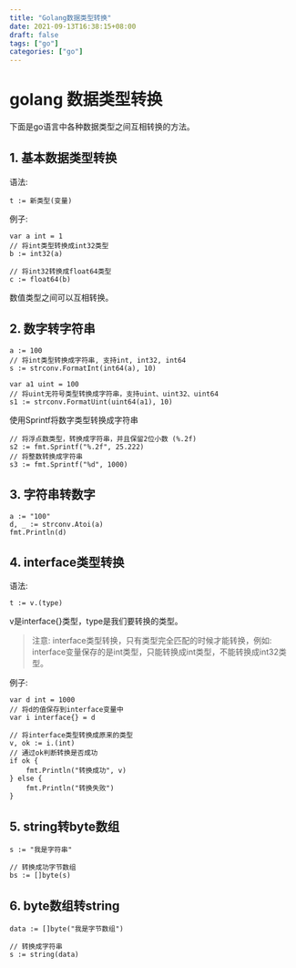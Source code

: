 ```yaml
---
title: "Golang数据类型转换"
date: 2021-09-13T16:38:15+08:00
draft: false
tags: ["go"]
categories: ["go"]
---
```


# golang 数据类型转换

下面是go语言中各种数据类型之间互相转换的方法。

## 1. 基本数据类型转换

语法:

```
t := 新类型(变量)
```

例子:

```
var a int = 1
// 将int类型转换成int32类型
b := int32(a)
	
// 将int32转换成float64类型
c := float64(b)
```

数值类型之间可以互相转换。

## 2. 数字转字符串

```
a := 100
// 将int类型转换成字符串, 支持int, int32, int64
s := strconv.FormatInt(int64(a), 10)

var a1 uint = 100
// 将uint无符号类型转换成字符串，支持uint、uint32、uint64
s1 := strconv.FormatUint(uint64(a1), 10)
```

使用Sprintf将数字类型转换成字符串

```
// 将浮点数类型，转换成字符串，并且保留2位小数 (%.2f)
s2 := fmt.Sprintf("%.2f", 25.222)
// 将整数转换成字符串
s3 := fmt.Sprintf("%d", 1000)
```

## 3. 字符串转数字

```
a := "100"
d, _ := strconv.Atoi(a)
fmt.Println(d)
```

## 4. interface类型转换

语法:

```
t := v.(type)
```

v是interface{}类型，type是我们要转换的类型。

> 注意: interface类型转换，只有类型完全匹配的时候才能转换，例如: interface变量保存的是int类型，只能转换成int类型，不能转换成int32类型。

例子:

```
var d int = 1000
// 将d的值保存到interface变量中
var i interface{} = d

// 将interface类型转换成原来的类型	
v, ok := i.(int)
// 通过ok判断转换是否成功
if ok {
	fmt.Println("转换成功", v)
} else {
	fmt.Println("转换失败")
}
```

## 5. string转byte数组

```
s := "我是字符串"

// 转换成功字节数组
bs := []byte(s)
```

## 6. byte数组转string

```
data := []byte("我是字节数组")

// 转换成字符串
s := string(data)
```
